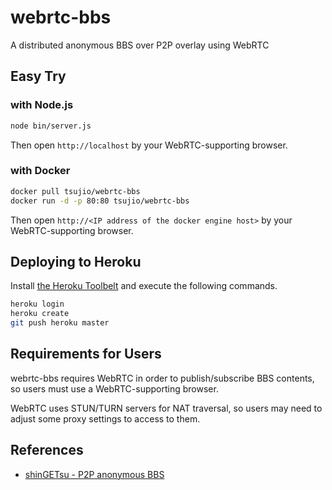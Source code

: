 webrtc-bbs
============

A distributed anonymous BBS over P2P overlay using WebRTC

## Easy Try
### with Node.js
```sh
node bin/server.js
```
Then open `http://localhost` by your WebRTC-supporting browser.

### with Docker
```sh
docker pull tsujio/webrtc-bbs
docker run -d -p 80:80 tsujio/webrtc-bbs
```

Then open `http://<IP address of the docker engine host>` by your WebRTC-supporting browser.

## Deploying to Heroku
Install [the Heroku Toolbelt][toolbelt] and execute the following commands.
```sh
heroku login
heroku create
git push heroku master
```

## Requirements for Users
webrtc-bbs requires WebRTC in order to publish/subscribe BBS contents, 
so users must use a WebRTC-supporting browser.

WebRTC uses STUN/TURN servers for NAT traversal, so users may need
to adjust some proxy settings to access to them.

## References
* [shinGETsu - P2P anonymous BBS](http://shingetsu.info/index.en)

[toolbelt]:https://toolbelt.heroku.com
